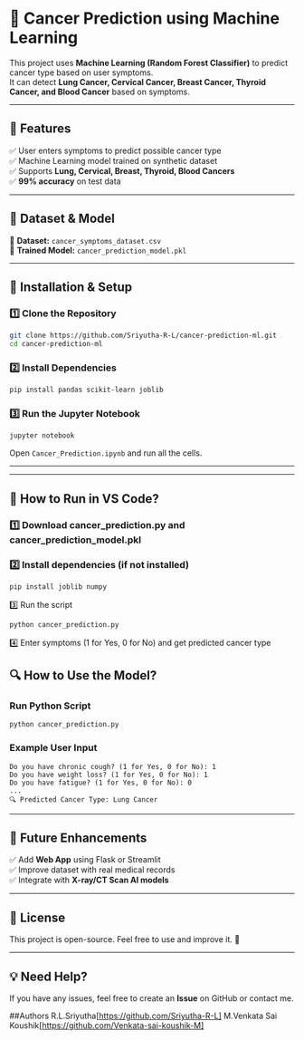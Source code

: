 # 🏥 Cancer Prediction using Machine Learning

This project uses **Machine Learning (Random Forest Classifier)** to predict cancer type based on user symptoms.  
It can detect **Lung Cancer, Cervical Cancer, Breast Cancer, Thyroid Cancer, and Blood Cancer** based on symptoms.  

---

## 📌 Features
✅ User enters symptoms to predict possible cancer type  
✅ Machine Learning model trained on synthetic dataset  
✅ Supports **Lung, Cervical, Breast, Thyroid, Blood Cancers**  
✅ **99% accuracy** on test data  

---

## 📂 Dataset & Model
🔹 **Dataset:** `cancer_symptoms_dataset.csv`  
🔹 **Trained Model:** `cancer_prediction_model.pkl`  

---

## 🚀 Installation & Setup

### **1️⃣ Clone the Repository**
```bash
git clone https://github.com/Sriyutha-R-L/cancer-prediction-ml.git
cd cancer-prediction-ml
```

### **2️⃣ Install Dependencies**
```bash
pip install pandas scikit-learn joblib
```

### **3️⃣ Run the Jupyter Notebook**
```bash
jupyter notebook
```
Open `Cancer_Prediction.ipynb` and run all the cells.

---
---
## 🚀 How to Run in VS Code?

### 1️⃣ Download cancer_prediction.py and cancer_prediction_model.pkl

### 2️⃣ Install dependencies (if not installed)
```sh
pip install joblib numpy
```
3️⃣ Run the script
```sh
python cancer_prediction.py
```
4️⃣ Enter symptoms (1 for Yes, 0 for No) and get predicted cancer type


## 🔍 How to Use the Model?

### **Run Python Script**
```bash
python cancer_prediction.py
```
### **Example User Input**
```
Do you have chronic cough? (1 for Yes, 0 for No): 1
Do you have weight loss? (1 for Yes, 0 for No): 1
Do you have fatigue? (1 for Yes, 0 for No): 0
...
🔍 Predicted Cancer Type: Lung Cancer
```

---

## 📌 Future Enhancements
✅ Add **Web App** using Flask or Streamlit  
✅ Improve dataset with real medical records  
✅ Integrate with **X-ray/CT Scan AI models**  

---

## 📜 License
This project is open-source. Feel free to use and improve it. 🚀  

---

## 💡 Need Help?
If you have any issues, feel free to create an **Issue** on GitHub or contact me.  

##Authors
R.L.Sriyutha[https://github.com/Sriyutha-R-L]
M.Venkata Sai Koushik[https://github.com/Venkata-sai-koushik-M]
